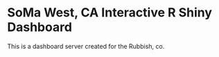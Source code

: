 # SoMa West, CA Interactive R Shiny Dashboard

This is a dashboard server created for the Rubbish, co. 
